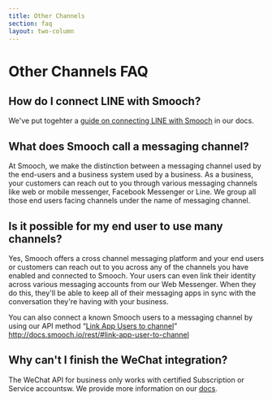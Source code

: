 ```yaml
---
title: Other Channels
section: faq
layout: two-column
---
```


# Other Channels FAQ

## How do I connect LINE with Smooch?

We've put togehter a [guide on connecting LINE with Smooch](/guide/ott-messengers/#line) in our docs.

## What does Smooch call a messaging channel?

At Smooch, we make the distinction between a messaging channel used by the end-users and a business system used by a business. As a business, your customers can reach out to you through various messaging channels like web or mobile messenger, Facebook Messenger or Line. We group all those end users facing channels under the name of messaging channel.

## Is it possible for my end user to use many channels?

Yes, Smooch offers a cross channel messaging platform and your end users or customers can reach out to you across any of the channels you have enabled and connected to Smooch. Your users can even link their identity across various messaging accounts from our Web Messenger. When they do this, they'll be able to keep all of their messaging apps in sync with the conversation they're having with your business.

You can also connect a known Smooch users to a messaging channel by using our API method “[Link App Users to channel](http://docs.smooch.io/rest/#link-app-user-to-channel)” http://docs.smooch.io/rest/#link-app-user-to-channel

## Why can't I finish the WeChat integration?

The WeChat API for business only works with certified Subscription or Service accountsw. We provide more information on our [docs](/guide/ott-messengers/#wechat).
